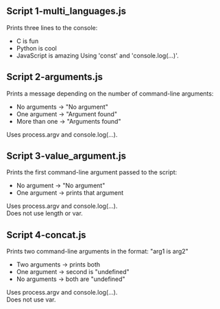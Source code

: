 

## Script 1-multi_languages.js

Prints three lines to the console:
- C is fun
- Python is cool
- JavaScript is amazing
Using 'const' and 'console.log(...)'.
## Script 2-arguments.js

Prints a message depending on the number of command-line arguments:
- No arguments → "No argument"
- One argument → "Argument found"
- More than one → "Arguments found"

Uses process.argv and console.log(...).
## Script 3-value_argument.js

Prints the first command-line argument passed to the script:
- No argument → "No argument"
- One argument → prints that argument

Uses process.argv and console.log(...).  
Does not use length or var.
## Script 4-concat.js

Prints two command-line arguments in the format: "arg1 is arg2"
- Two arguments → prints both
- One argument → second is "undefined"
- No arguments → both are "undefined"

Uses process.argv and console.log(...).  
Does not use var.